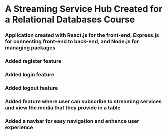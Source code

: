 # A Streaming Service Hub Created for a Relational Databases Course

### Application created with React.js for the front-end, Express.js for connecting front-end to back-end, and Node.js for managing packages

### Added register feature
### Added login feature
### Added logout feature
### Added feature where user can subscribe to streaming services and view the media that they provide in a table
### Added a navbar for easy navigation and enhance user experience
